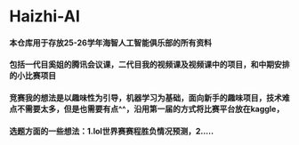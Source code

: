# Haizhi-AI

#### 本仓库用于存放25-26学年海智人工智能俱乐部的所有资料
#### 包括一代目奚姐的腾讯会议课，二代目我的视频课及视频课中的项目，和中期安排的小比赛项目
#### 竞赛我的想法是以趣味性为引导，机器学习为基础，面向新手的趣味项目，技术难点不需要太多，但是也需要有点^^，沿用第一届的方式将比赛平台放在kaggle，
#### 选题方面的一些想法：1.lol世界赛赛程胜负情况预测，2.....
